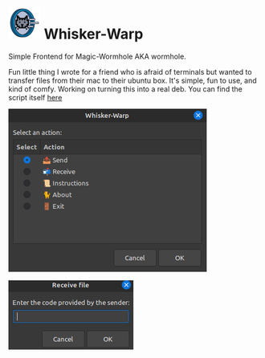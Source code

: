 # ![alt text](https://github.com/mrcafune/Whisker-Warp/blob/main/whisker-warp.png?raw=true) Whisker-Warp
Simple Frontend for Magic-Wormhole AKA wormhole.

Fun little thing I wrote for a friend who is afraid of terminals but wanted to transfer files from their mac to their ubuntu box.
It's simple, fun to use, and kind of comfy.  Working on turning this into a real deb.
You can find the script itself [here](https://github.com/mrcafune/Whisker-Warp/blob/main/usr/bin/whisker-warp.sh)

![alt text](https://github.com/mrcafune/Whisker-Warp/blob/main/action.png?raw=true)

![alt text](https://github.com/mrcafune/Whisker-Warp/blob/main/code.png?raw=true)
